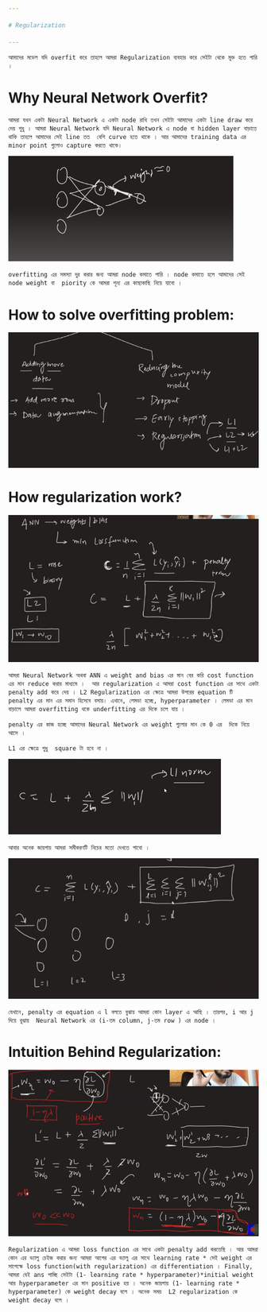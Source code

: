 ```yaml
---

# Regularization 

---
```


`আমাদের মডেল যদি overfit করে তাহলে আমরা Regularization ব্যবহার করে সেইটা থেকে মুক্ত হতে পারি । `


# Why Neural Network Overfit?

`আমরা যখন একটা Neural Network এ একটা node রাখি তখন সেইটা আমাদের একটা line draw করে দেয় শুধু । আমরা Neural Network যদি Neural Network এ node বা hidden layer বাড়াতে থাকি তাহলে আমাদের সেই line তত  বেশি curve হতে থাকে । আর আমাদের training data এর minor point গুলোও capture করতে থাকে।  `

![Alt text](image-144.png)


` overfitting এর সমস্যা দুর করার জন্য আমরা node কমাতে পারি । node কমাতে হলে আমাদের সেই node weight বা  piority কে আমরা শূন্য এর কাছাকাছি নিয়ে যাবো । `


# How to solve overfitting problem:

![Alt text](image-145.png)


# How regularization work?

![Alt text](image-146.png)

`আমরা Neural Network অথবা ANN এ weight and bias এর মান বের করি cost function এর মান reduce করার মাধ্যমে ।  আর regularization এ আমরা cost function এর সাথে একটা penalty add করে দেয় । L2 Regularization এর ক্ষেত্রে আমরা উপরের equation টি penalty এর মান এর সমান হিসেবে বসায়। এখানে, লেমডা হচ্ছে, hyperparameter । লেমডা এর মান বাড়ালে আমরা overfitting থকে underfitting এর দিকে চলে যায় ।  `

`penalty এর কাজ হচ্ছে আমাদের Neural Network এর weight গুলোর মান কে 0 এর  দিকে নিয়ে আসে । `

` L1 এর ক্ষেত্রে শুধু  square টা হবে না ।  `

![Alt text](image-147.png)


` আবার অনেক জায়গায় আমরা সমীকরণটি নিচের মতো দেখতে পাবো । `

![Alt text](image-148.png)

`যেখানে, penalty এর equation এ l বলতে বুঝায় আমরা কোন layer এ আছি । তারপর, i আর j দিয়ে বুঝায়  Neural Network এর (i-তম column, j-তম row ) এর node । `



# Intuition Behind Regularization:

![Alt text](image-149.png)

`Regularization এ আমরা loss function এর সাথে একটা penalty add করতেছি । আর আমরা কোন এর ভ্যালু চেইজ করার জন্য আমরা আগের এর ভ্যালু এর সাথে learning rate * সেই weight এর সাপেক্ষে loss function(with regularization) এর differentiation । Finally, আমরা যেই ans পাচ্ছি সেইটা (1- learning rate * hyperparameter)*initial weight আর hyperparameter এর মান positive হয় । অনেক জায়গায় (1- learning rate * hyperparameter) কে weight decay বলে । অনেক সময়  L2 regularization কে weight decay বলে । `




